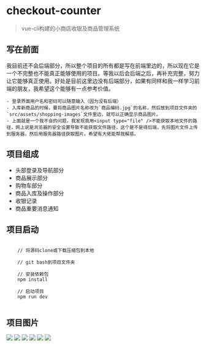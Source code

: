 # checkout-counter

> vue-cli构建的小商店收银及商品管理系统

## 写在前面

我目前还不会后端部分，所以整个项目的所有都是写在前端里边的，所以现在它是一个不完整也不能真正能够使用的项目。等我以后会后端之后，再补充完整，努力让它能够真正使用。好处是目前这里边没有后端部分，如果有同样和我一样学习前端的朋友，我希望这个能够有一点参考价值。
		
	- 登录界面用户名和密码可以随意输入（因为没有后端）
	- 入库新商品的时候，要将商品图片名称改为`商品编码.jpg`的名称，然后放到项目文件夹的`src/assets/shopping-images`文件里边，就可以正确显示商品图片。
	- 上面就是一个我不会的问题，我发现我用<input type="file" />不能获取本地文件的路径，网上说是浏览器的安全设置导致不能获取文件路径，这个是不是得后端，先将图片文件上传到服务器，然后用服务器路径获取图片。希望有大佬能帮我解惑。
	
## 项目组成
- 头部登录及导航部分
- 商品展示部分
- 购物车部分
- 商品入库及操作部分
- 收银记录
- 商品重要消息通知

## 项目启动

``` 

	// 将源码clone或下载压缩包到本地

	// git bash到项目文件夹

	// 安装依赖包
  	npm install

  	// 启动项目
  	npm run dev
	
```

## 项目图片

![](../src/assets/image/1.png)
![](../src/assets/image/2.png)
![](../src/assets/image/3.png)
![](../src/assets/image/4.png)
![](../src/assets/image/5.png)
![](../src/assets/image/6.png)



